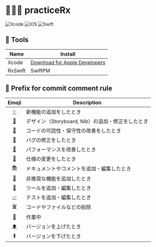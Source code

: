 # 👩‍🎓📝 practiceRx
![Xcode](https://img.shields.io/badge/Xcode-11.7+-aqua.svg?logo=xcode)
![iOS](https://img.shields.io/badge/iOS-12.0+-springgreen.svg?logo=apple)
![Swift](https://img.shields.io/badge/Swift-5.2-tomato.svg?logo=swift)

## 🧰 Tools
|  Name   |  Install  |
| ------- | --------- |
|  Xcode  |  [Download for Apple Developers](https://developer.apple.com/download/more/)  |
|  RxSwift  |  SwiftPM |



## 👀 Prefix for commit comment rule
| Emoji | Description |
| :----: | ----- |
| [✨](http://emojipedia.org/sparkles/) | 新機能の追加をしたとき |
| [🎨](https://emojipedia.org/artist-palette/) | デザイン（Storyboard, Nib）の追加・修正をしたとき |
| [🍭](https://emojipedia.org/lollipop/) | コードの可読性・保守性の改善をしたとき |
| [🐛](https://emojipedia.org/bug/) | バグの修正をしたとき |
| [🏇](https://emojipedia.org/horse-racing/) | パフォーマンスを改善したとき |
| [🔧](https://emojipedia.org/wrench/) | 仕様の変更をしたとき |
| [📚](http://emojipedia.org/books/) | ドキュメントやコメントを追加・編集したとき |
| [💩](https://emojipedia.org/pile-of-poo/) | 非推奨な機能を追加したとき |
| [🧰](https://emojipedia.org/toolbox/) | ツールを追加・編集したとき |
| [✅](https://emojipedia.org/clipboard/) | テストを追加・編集したとき |
| [🗑️](http://emojipedia.org/wastebasket/) | コードやファイルなどの削除 |
| [🚧](http://emojipedia.org/construction-sign/) | 作業中 |
| [⬆️](https://emojipedia.org/up-arrow/) | バージョンを上げたとき |
| [⬇️](https://emojipedia.org/down-arrow/) | バージョンを下げたとき |
